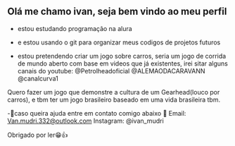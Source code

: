 ## Olá me chamo ivan, seja bem vindo ao meu perfil

- estou estudando programação na alura

- e estou usando o git para organizar meus codigos de projetos futuros

- estou pretendendo criar um jogo sobre carros, seria um jogo de corrida de mundo aberto com base em videos que já existentes,
irei sitar alguns canais do youtube: @Petrolheadoficial @ALEMAODACARAVANN @canalcurva1

Quero fazer um jogo que demonstre a cultura de um Gearhead(louco por carros), e tbm ter um jogo brasileiro baseado em uma vida brasileira tbm.

-🔽caso queira ajuda entre em contato comigo abaixo 🔽
Email: Van.mudri.332@outlook.com
Instagram: @ivan_mudri

Obrigado por ler😁👍
